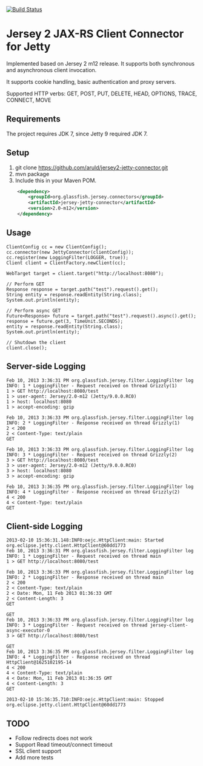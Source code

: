 [![Build Status](https://travis-ci.org/aruld/jersey2-jetty-connector.png)](https://travis-ci.org/aruld/jersey2-jetty-connector)

Jersey 2 JAX-RS Client Connector for Jetty
===============================

Implemented based on Jersey 2 m12 release. It supports both synchronous and asynchronous client invocation.

It supports cookie handling, basic authentication and proxy servers.

Supported HTTP verbs: GET, POST, PUT, DELETE, HEAD, OPTIONS, TRACE, CONNECT, MOVE

Requirements
----

The project requires JDK 7, since Jetty 9 required JDK 7.

Setup
-----

1. git clone https://github.com/aruld/jersey2-jetty-connector.git
2. mvn package
3. Include this in your Maven POM.

```xml
    <dependency>
        <groupId>org.glassfish.jersey.connectors</groupId>
        <artifactId>jersey-jetty-connector</artifactId>
        <version>2.0-m12</version>
    </dependency>
```


Usage
-----

    ClientConfig cc = new ClientConfig();
    cc.connector(new JettyConnector(clientConfig));
    cc.register(new LoggingFilter(LOGGER, true));
    Client client = ClientFactory.newClient(cc);

    WebTarget target = client.target("http://localhost:8080");

    // Perform GET
    Response response = target.path("test").request().get();
    String entity = response.readEntity(String.class);
    System.out.println(entity);

    // Perform async GET
    Future<Response> future = target.path("test").request().async().get();
    response = future.get(3, TimeUnit.SECONDS);
    entity = response.readEntity(String.class);
    System.out.println(entity);

    // Shutdown the client
    client.close();


Server-side Logging
------

    Feb 10, 2013 3:36:31 PM org.glassfish.jersey.filter.LoggingFilter log
    INFO: 1 * LoggingFilter - Request received on thread Grizzly(1)
    1 > GET http://localhost:8080/test
    1 > user-agent: Jersey/2.0-m12 (Jetty/9.0.0.RC0)
    1 > host: localhost:8080
    1 > accept-encoding: gzip

    Feb 10, 2013 3:36:33 PM org.glassfish.jersey.filter.LoggingFilter log
    INFO: 2 * LoggingFilter - Response received on thread Grizzly(1)
    2 < 200
    2 < Content-Type: text/plain
    GET

    Feb 10, 2013 3:36:33 PM org.glassfish.jersey.filter.LoggingFilter log
    INFO: 3 * LoggingFilter - Request received on thread Grizzly(2)
    3 > GET http://localhost:8080/test
    3 > user-agent: Jersey/2.0-m12 (Jetty/9.0.0.RC0)
    3 > host: localhost:8080
    3 > accept-encoding: gzip

    Feb 10, 2013 3:36:35 PM org.glassfish.jersey.filter.LoggingFilter log
    INFO: 4 * LoggingFilter - Response received on thread Grizzly(2)
    4 < 200
    4 < Content-Type: text/plain
    GET


Client-side Logging
------

    2013-02-10 15:36:31.148:INFO:oejc.HttpClient:main: Started org.eclipse.jetty.client.HttpClient@60dd1773
    Feb 10, 2013 3:36:31 PM org.glassfish.jersey.filter.LoggingFilter log
    INFO: 1 * LoggingFilter - Request received on thread main
    1 > GET http://localhost:8080/test

    Feb 10, 2013 3:36:33 PM org.glassfish.jersey.filter.LoggingFilter log
    INFO: 2 * LoggingFilter - Response received on thread main
    2 < 200
    2 < Content-Type: text/plain
    2 < Date: Mon, 11 Feb 2013 01:36:33 GMT
    2 < Content-Length: 3
    GET

    GET
    Feb 10, 2013 3:36:33 PM org.glassfish.jersey.filter.LoggingFilter log
    INFO: 3 * LoggingFilter - Request received on thread jersey-client-async-executor-0
    3 > GET http://localhost:8080/test

    GET
    Feb 10, 2013 3:36:35 PM org.glassfish.jersey.filter.LoggingFilter log
    INFO: 4 * LoggingFilter - Response received on thread HttpClient@1625102195-14
    4 < 200
    4 < Content-Type: text/plain
    4 < Date: Mon, 11 Feb 2013 01:36:35 GMT
    4 < Content-Length: 3
    GET

    2013-02-10 15:36:35.710:INFO:oejc.HttpClient:main: Stopped org.eclipse.jetty.client.HttpClient@60dd1773



TODO
----

* Follow redirects does not work
* Support Read timeout/connect timeout
* SSL client support
* Add more tests

